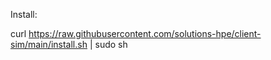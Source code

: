 Install:

curl https://raw.githubusercontent.com/solutions-hpe/client-sim/main/install.sh | sudo sh
